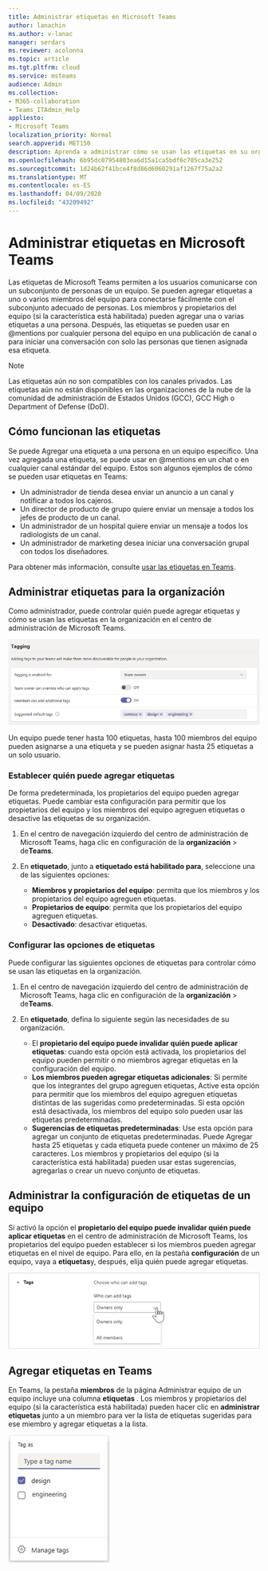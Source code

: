 ```yaml
---
title: Administrar etiquetas en Microsoft Teams
author: lanachin
ms.author: v-lanac
manager: serdars
ms.reviewer: acolonna
ms.topic: article
ms.tgt.pltfrm: cloud
ms.service: msteams
audience: Admin
ms.collection:
- M365-collaboration
- Teams_ITAdmin_Help
appliesto:
- Microsoft Teams
localization_priority: Normal
search.appverid: MET150
description: Aprenda a administrar cómo se usan las etiquetas en su organización en Microsoft Teams.
ms.openlocfilehash: 6b95dc07954803ea6d15a1ca5bdf6c705ca3e252
ms.sourcegitcommit: 1d24b62f41bce4f8d86d6060291af1267f75a2a2
ms.translationtype: MT
ms.contentlocale: es-ES
ms.lasthandoff: 04/09/2020
ms.locfileid: "43209492"
---
```

# <a name="manage-tags-in-microsoft-teams"></a>Administrar etiquetas en Microsoft Teams

Las etiquetas de Microsoft Teams permiten a los usuarios comunicarse con un subconjunto de personas de un equipo. Se pueden agregar etiquetas a uno o varios miembros del equipo para conectarse fácilmente con el subconjunto adecuado de personas. Los miembros y propietarios del equipo (si la característica está habilitada) pueden agregar una o varias etiquetas a una persona. Después, las etiquetas se pueden usar en @mentions por cualquier persona del equipo en una publicación de canal o para iniciar una conversación con solo las personas que tienen asignada esa etiqueta.

> [!NOTE]
> Las etiquetas aún no son compatibles con los canales privados. Las etiquetas aún no están disponibles en las organizaciones de la nube de la comunidad de administración de Estados Unidos (GCC), GCC High o Department of Defense (DoD).

## <a name="how-tags-work"></a>Cómo funcionan las etiquetas

Se puede Agregar una etiqueta a una persona en un equipo específico. Una vez agregada una etiqueta, se puede usar en @mentions en un chat o en cualquier canal estándar del equipo. Estos son algunos ejemplos de cómo se pueden usar etiquetas en Teams:

- Un administrador de tienda desea enviar un anuncio a un canal y notificar a todos los cajeros.
- Un director de producto de grupo quiere enviar un mensaje a todos los jefes de producto de un canal.
- Un administrador de un hospital quiere enviar un mensaje a todos los radiologists de un canal.
- Un administrador de marketing desea iniciar una conversación grupal con todos los diseñadores.

Para obtener más información, consulte [usar las etiquetas en Teams](https://support.office.com/article/using-tags-in-teams-667bd56f-32b8-4118-9a0b-56807c96d91e).

## <a name="manage-tags-for-your-organization"></a>Administrar etiquetas para la organización

Como administrador, puede controlar quién puede agregar etiquetas y cómo se usan las etiquetas en la organización en el centro de administración de Microsoft Teams.

![Captura de pantalla de la configuración de etiquetado en el centro de administración de Microsoft Teams](media/manage-tags-admin-settings.png)

Un equipo puede tener hasta 100 etiquetas, hasta 100 miembros del equipo pueden asignarse a una etiqueta y se pueden asignar hasta 25 etiquetas a un solo usuario. 

### <a name="set-who-can-add-tags"></a>Establecer quién puede agregar etiquetas

De forma predeterminada, los propietarios del equipo pueden agregar etiquetas. Puede cambiar esta configuración para permitir que los propietarios del equipo y los miembros del equipo agreguen etiquetas o desactive las etiquetas de su organización.

1. En el centro de navegación izquierdo del centro de administración de Microsoft Teams, haga clic en configuración de la **organización** > de**Teams**.
2. En **etiquetado**, junto a **etiquetado está habilitado para**, seleccione una de las siguientes opciones:

    - **Miembros y propietarios del equipo**: permita que los miembros y los propietarios del equipo agreguen etiquetas.
    - **Propietarios de equipo**: permita que los propietarios del equipo agreguen etiquetas.
    - **Desactivado**: desactivar etiquetas.

### <a name="configure-tags-settings"></a>Configurar las opciones de etiquetas

Puede configurar las siguientes opciones de etiquetas para controlar cómo se usan las etiquetas en la organización.

1. En el centro de navegación izquierdo del centro de administración de Microsoft Teams, haga clic en configuración de la **organización** > de**Teams**.
2. En **etiquetado**, defina lo siguiente según las necesidades de su organización.

    - El **propietario del equipo puede invalidar quién puede aplicar etiquetas**: cuando esta opción está activada, los propietarios del equipo pueden permitir o no miembros agregar etiquetas en la configuración del equipo.
    - **Los miembros pueden agregar etiquetas adicionales**: Si permite que los integrantes del grupo agreguen etiquetas, Active esta opción para permitir que los miembros del equipo agreguen etiquetas distintas de las sugeridas como predeterminadas. Si esta opción está desactivada, los miembros del equipo solo pueden usar las etiquetas predeterminadas.
    - **Sugerencias de etiquetas predeterminadas**: Use esta opción para agregar un conjunto de etiquetas predeterminadas. Puede Agregar hasta 25 etiquetas y cada etiqueta puede contener un máximo de 25 caracteres. Los miembros y propietarios del equipo (si la característica está habilitada) pueden usar estas sugerencias, agregarlas o crear un nuevo conjunto de etiquetas.

## <a name="manage-tags-settings-for-a-team"></a>Administrar la configuración de etiquetas de un equipo

Si activó la opción el **propietario del equipo puede invalidar quién puede aplicar etiquetas** en el centro de administración de Microsoft Teams, los propietarios del equipo pueden establecer si los miembros pueden agregar etiquetas en el nivel de equipo. Para ello, en la pestaña **configuración** de un equipo, vaya a **etiquetas**y, después, elija quién puede agregar etiquetas.

![Captura de pantalla de la configuración de etiquetas en el nivel de equipo](media/manage-tags-team-settings.png)

## <a name="add-tags-in-teams"></a>Agregar etiquetas en Teams

En Teams, la pestaña **miembros** de la página Administrar equipo de un equipo incluye una columna **etiquetas** . Los miembros y propietarios del equipo (si la característica está habilitada) pueden hacer clic en **administrar etiquetas** junto a un miembro para ver la lista de etiquetas sugeridas para ese miembro y agregar etiquetas a la lista.

![Captura de pantalla de cómo aplicar etiquetas en el cliente de Teams ](media/manage-tags-teams.png) 
